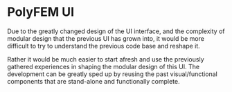 # PolyFEM UI

Due to the greatly changed design of the UI interface, 
and the complexity of modular design that the previous UI has grown into,
it would be more difficult to try to understand the previous code base and
reshape it. 

Rather it would be much easier to start afresh and use the previously gathered
experiences in shaping the modular design of this UI. The development can
be greatly sped up by reusing the past visual/functional components that
are stand-alone and functionally complete.